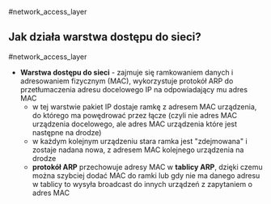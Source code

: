 #network_access_layer

## Jak działa warstwa dostępu do sieci?
#network_access_layer 
- **Warstwa dostępu do sieci** - zajmuje się ramkowaniem danych i adresowaniem fizycznym (MAC), wykorzystuje protokół ARP do przetłumaczenia adresu docelowego IP na odpowiadający mu adres MAC
	- w tej warstwie pakiet IP dostaje ramkę z adresem MAC urządzenia, do którego ma powędrować przez łącze (czyli nie adres MAC urządzenia docelowego, ale adres MAC urządzenia które jest następne na drodze)
	- w każdym kolejnym urządzeniu stara ramka jest "zdejmowana" i zostaje nadana nowa, z adresem MAC kolejnego urządzenia na drodze
	- **protokół ARP** przechowuje adresy MAC w **tablicy ARP**, dzięki czemu można szybciej dodać MAC do ramki lub gdy nie ma danego adresu w tablicy to wysyła broadcast do innych urządzeń z zapytaniem o adres MAC